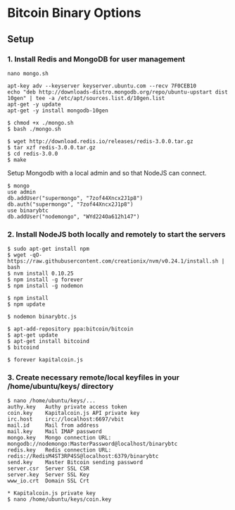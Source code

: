 # Bitcoin Binary Options

## Setup

### 1. Install Redis and MongoDB for user management
```
nano mongo.sh

apt-key adv --keyserver keyserver.ubuntu.com --recv 7F0CEB10
echo "deb http://downloads-distro.mongodb.org/repo/ubuntu-upstart dist 10gen" | tee -a /etc/apt/sources.list.d/10gen.list
apt-get -y update
apt-get -y install mongodb-10gen

$ chmod +x ./mongo.sh
$ bash ./mongo.sh

$ wget http://download.redis.io/releases/redis-3.0.0.tar.gz
$ tar xzf redis-3.0.0.tar.gz
$ cd redis-3.0.0
$ make
```
Setup Mongodb with a local admin and so that NodeJS can connect.
```
$ mongo
use admin
db.addUser("supermongo", "7zof44Xncx2J1p8")
db.auth("supermongo", "7zof44Xncx2J1p8")
use binarybtc
db.addUser("nodemongo", "WYd224Oa612h147")
```

### 2. Install NodeJS both locally and remotely to start the servers
```
$ sudo apt-get install npm
$ wget -qO- https://raw.githubusercontent.com/creationix/nvm/v0.24.1/install.sh | bash
$ nvm install 0.10.25
$ npm install -g forever
$ npm install -g nodemon

$ npm install
$ npm update
     
$ nodemon binarybtc.js

$ apt-add-repository ppa:bitcoin/bitcoin
$ apt-get update
$ apt-get install bitcoind
$ bitcoind
    
$ forever kapitalcoin.js
```    
### 3. Create necessary remote/local keyfiles in your /home/ubuntu/keys/ directory 
```
$ nano /home/ubuntu/keys/...
authy.key	Authy private access token
coin.key	Kapitalcoin.js API private key
irc.host	irc://localhost:6697/vbit
mail.id		Mail from address
mail.key	Mail IMAP password
mongo.key	Mongo connection URL: mongodb://nodemongo:MasterPassword@localhost/binarybtc
redis.key	Redis connection URL: redis://RedisM4ST3RP4SS@localhost:6379/binarybtc
send.key	Master Bitcoin sending password
server.csr	Server SSL CSR
server.key	Server SSL Key
www_io.crt	Domain SSL Crt

* Kapitalcoin.js private key
$ nano /home/ubuntu/keys/coin.key
```
